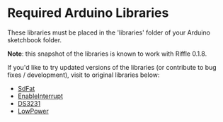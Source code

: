 # Required Arduino Libraries

These libraries must be placed in the 'libraries' folder of your Arduino sketchbook folder.

**Note**:  this snapshot of the libraries is known to work with Riffle 0.1.8.

If you'd like to try updated versions of the libraries (or contribute to bug fixes / development), visit to original libraries below:

- [SdFat](https://github.com/greiman/SdFat)
- [EnableInterrupt](https://github.com/GreyGnome/EnableInterrupt)
- [DS3231](https://github.com/kinasmith/DS3231)
- [LowPower](https://github.com/rocketscream/Low-Power)

